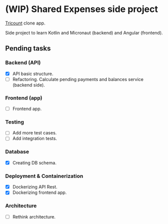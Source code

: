 # (WIP) Shared Expenses side project

[Tricount](https://www.tricount.com/en/) clone app.

Side project to learn Kotlin and Micronaut (backend) and Angular (frontend).

## Pending tasks

### Backend (API)
- [x] API basic structure.
- [ ] Refactoring. Calculate pending payments and balances service (backend side).

### Frontend (app)
- [ ] Frontend app.

### Testing
- [ ] Add more test cases.
- [ ] Add integration tests.

### Database
- [x] Creating DB schema.

### Deployment & Containerization
- [x] Dockerizing API Rest.
- [x] Dockerizing frontend app.

### Architecture
- [ ] Rethink architecture.
